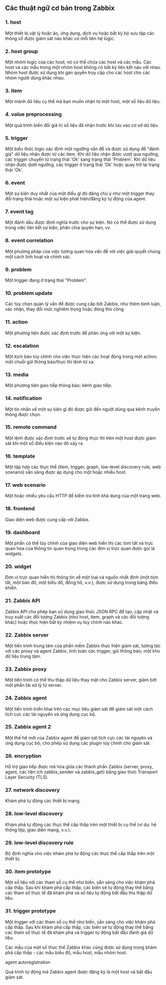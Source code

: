## Các thuật ngữ cơ bản trong Zabbix

### 1. host
Một thiết bị vật lý hoặc ảo, ứng dụng, dịch vụ hoặc bất kỳ bộ sưu tập các thông số được giám sát nào khác có mối liên hệ logic.

### 2. host group
Một nhóm logic của các host; nó có thể chứa các host và các mẫu. Các host và các mẫu trong một nhóm host không có bất kỳ liên kết nào với nhau. Nhóm host được sử dụng khi gán quyền truy cập cho các host cho các nhóm người dùng khác nhau.

### 3. item
Một mảnh dữ liệu cụ thể mà bạn muốn nhận từ một host, một số liệu dữ liệu.

### 4. value preprocessing
Một quá trình biến đổi giá trị số liệu đã nhận trước khi lưu vào cơ sở dữ liệu.

### 5. trigger
Một biểu thức logic xác định một ngưỡng vấn đề và được sử dụng để "đánh giá" dữ liệu nhận được từ các item. Khi dữ liệu nhận được vượt qua ngưỡng, các trigger chuyển từ trạng thái 'Ok' sang trạng thái 'Problem'. Khi dữ liệu nhận được dưới ngưỡng, các trigger ở trạng thái 'Ok' hoặc quay trở lại trạng thái 'Ok'.

### 6. event
Một sự kiện duy nhất của một điều gì đó đáng chú ý như một trigger thay đổi trạng thái hoặc một sự kiện phát hiện/đăng ký tự động của agent.

### 7. event tag
Một đánh dấu được định nghĩa trước cho sự kiện. Nó có thể được sử dụng trong việc liên kết sự kiện, phân chia quyền hạn, vv.

### 8. event correlation
Một phương pháp của việc tương quan hóa vấn đề với việc giải quyết chúng một cách linh hoạt và chính xác.

### 9. problem
Một trigger đang ở trạng thái "Problem".

### 10. problem update
Các tùy chọn quản lý vấn đề được cung cấp bởi Zabbix, như thêm bình luận, xác nhận, thay đổi mức nghiêm trọng hoặc đóng thủ công.

### 11. action
Một phương tiện được xác định trước để phản ứng với một sự kiện.

### 12. escalation
Một kịch bản tùy chỉnh cho việc thực hiện các hoạt động trong một action; một chuỗi gửi thông báo/thực thi lệnh từ xa.

### 13. media
Một phương tiện giao tiếp thông báo; kênh giao tiếp.

### 14. notification
Một tin nhắn về một sự kiện gì đó được gửi đến người dùng qua kênh truyền thông được chọn.

### 15. remote command
Một lệnh được xác định trước sẽ tự động thực thi trên một host được giám sát khi một số điều kiện nào đó xảy ra.

### 16. template
Một tập hợp các thực thể (item, trigger, graph, low-level discovery rule, web scenario) sẵn sàng được áp dụng cho một hoặc nhiều host.

### 17. web scenario
Một hoặc nhiều yêu cầu HTTP để kiểm tra tính khả dụng của một trang web.

### 18. frontend
Giao diện web được cung cấp với Zabbix.

### 19. dashboard
Một phần có thể tùy chỉnh của giao diện web hiển thị các tóm tắt và trực quan hóa của thông tin quan trọng trong các đơn vị trực quan được gọi là widgets.

### 20. widget
Đơn vị trực quan hiển thị thông tin về một loại và nguồn nhất định (một tóm tắt, một bản đồ, một biểu đồ, đồng hồ, v.v.), được sử dụng trong bảng điều khiển.

### 21. Zabbix API
Zabbix API cho phép bạn sử dụng giao thức JSON RPC để tạo, cập nhật và truy xuất các đối tượng Zabbix (như host, item, graph và các đối tượng khác) hoặc thực hiện bất kỳ nhiệm vụ tùy chỉnh nào khác.

### 22. Zabbix server
Một tiến trình trung tâm của phần mềm Zabbix thực hiện giám sát, tương tác với các proxy và agent Zabbix, tính toán các trigger, gửi thông báo; một kho dữ liệu trung tâm.

### 23. Zabbix proxy
Một tiến trình có thể thu thập dữ liệu thay mặt cho Zabbix server, giảm bớt một phần tải xử lý từ server.

### 24. Zabbix agent
Một tiến trình triển khai trên các mục tiêu giám sát để giám sát một cách tích cực các tài nguyên và ứng dụng cục bộ.

### 25. Zabbix agent 2
Một thế hệ mới của Zabbix agent để giám sát tích cực các tài nguyên và ứng dụng cục bộ, cho phép sử dụng các plugin tùy chỉnh cho giám sát.

### 26. encryption
Hỗ trợ giao tiếp được mã hóa giữa các thành phần Zabbix (server, proxy, agent, các tiện ích zabbix_sender và zabbix_get) bằng giao thức Transport Layer Security (TLS).

### 27. network discovery
Khám phá tự động các thiết bị mạng.

### 28. low-level discovery
Khám phá tự động các thực thể cấp thấp trên một thiết bị cụ thể (ví dụ: hệ thống tệp, giao diện mạng, v.v.).

### 29. low-level discovery rule
Bộ định nghĩa cho việc khám phá tự động các thực thể cấp thấp trên một thiết bị.

### 30. item prototype
Một số liệu với các tham số cụ thể như biến, sẵn sàng cho việc khám phá cấp thấp. Sau khi khám phá cấp thấp, các biến sẽ tự động thay thế bằng các tham số thực tế đã khám phá và số liệu tự động bắt đầu thu thập dữ liệu.

### 31. trigger prototype
Một trigger với các tham số cụ thể như biến, sẵn sàng cho việc khám phá cấp thấp. Sau khi khám phá cấp thấp, các biến sẽ tự động thay thế bằng các tham số thực tế đã khám phá và trigger tự động bắt đầu đánh giá dữ liệu.

Các mẫu của một số thực thể Zabbix khác cũng được sử dụng trong khám phá cấp thấp - các mẫu biểu đồ, mẫu host, mẫu nhóm host.

agent autoregistration

Quá trình tự động mà Zabbix agent được đăng ký là một host và bắt đầu giám sát.
